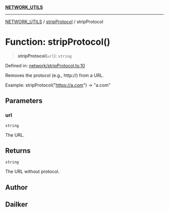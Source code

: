 [**NETWORK_UTILS**](../../README.md)

***

[NETWORK_UTILS](../../README.md) / [stripProtocol](../README.md) / stripProtocol

# Function: stripProtocol()

> **stripProtocol**(`url`): `string`

Defined in: [network/stripProtocol.ts:10](https://github.com/dailker/everyutil-js/blob/b3e269da55b7d96c15eb37e98c5c4f6b94f05f6f/src/network/stripProtocol.ts#L10)

Removes the protocol (e.g., http://) from a URL.

Example: stripProtocol("https://a.com") → "a.com"

## Parameters

### url

`string`

The URL.

## Returns

`string`

The URL without protocol.

## Author

## Dailker
